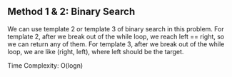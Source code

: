 ## Method 1 & 2: Binary Search

We can use template 2 or template 3 of binary search in this problem. For template 2, after we break out of the while loop, we reach left == right, so we can return any of them. For template 3, after we break out of the while loop, we are like (right, left), where left should be the target.

Time Complexity: O(logn)
